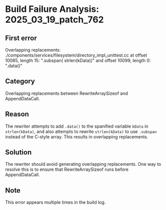 # Build Failure Analysis: 2025_03_19_patch_762

## First error

Overlapping replacements: ./components/services/filesystem/directory_impl_unittest.cc at offset 10085, length 15: ".subspan( strlen(kData))" and offset 10099, length 0: ".data()"

## Category
Overlapping replacements between RewriteArraySizeof and AppendDataCall.

## Reason
The rewriter attempts to add `.data()` to the spanified variable `kData` in `strlen(kData)`, and also attempts to rewrite `strlen(kData)` to use `.subspan` instead of the C-style array. This results in overlapping replacements.

## Solution
The rewriter should avoid generating overlapping replacements. One way to resolve this is to ensure that RewriteArraySizeof runs before AppendDataCall.

## Note
This error appears multiple times in the build log.